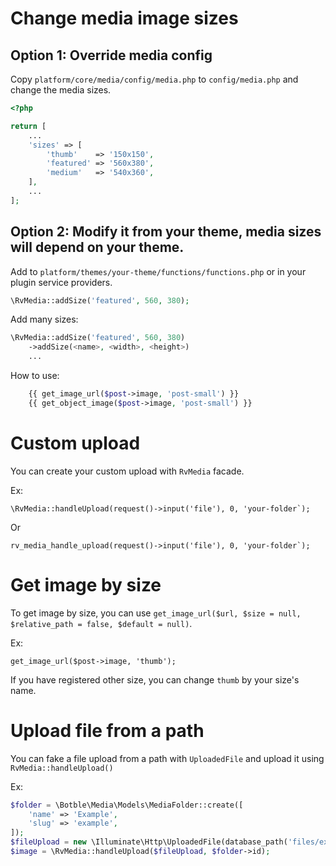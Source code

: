 # Change media image sizes

## Option 1: Override media config
Copy `platform/core/media/config/media.php` to `config/media.php` and change the media sizes.

```php
<?php

return [
    ...
    'sizes' => [
        'thumb'    => '150x150',
        'featured' => '560x380',
        'medium'   => '540x360',
    ],
    ...
];

```

## Option 2: Modify it from your theme, media sizes will depend on your theme.
Add to `platform/themes/your-theme/functions/functions.php` or in your plugin service providers.

```php
\RvMedia::addSize('featured', 560, 380);
```

Add many sizes:
```php
\RvMedia::addSize('featured', 560, 380)
    ->addSize(<name>, <width>, <height>)
    ...
```

How to use:

```php
    {{ get_image_url($post->image, 'post-small') }}
    {{ get_object_image($post->image, 'post-small') }}
```

# Custom upload

You can create your custom upload with `RvMedia` facade.

Ex:

```
\RvMedia::handleUpload(request()->input('file'), 0, 'your-folder`);
```

Or

```
rv_media_handle_upload(request()->input('file'), 0, 'your-folder`);
```

# Get image by size

To get image by size, you can use `get_image_url($url, $size = null, $relative_path = false, $default = null)`.

Ex:

```
get_image_url($post->image, 'thumb');
```

If you have registered other size, you can change `thumb` by your size's name.

# Upload file from a path

You can fake a file upload from a path with `UploadedFile` and upload it using `RvMedia::handleUpload()`

Ex:
```php
$folder = \Botble\Media\Models\MediaFolder::create([
    'name' => 'Example',
    'slug' => 'example',
]);
$fileUpload = new \Illuminate\Http\UploadedFile(database_path('files/example.png'), 'example.png', 'image/png', null, true);
$image = \RvMedia::handleUpload($fileUpload, $folder->id);
```